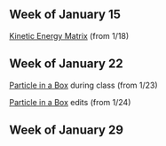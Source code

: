 ## Week of January 15 
[Kinetic Energy Matrix](/kinetic.m) (from 1/18)
## Week of January 22
[Particle in a Box](PIB.m) during class (from 1/23)

[Particle in a Box](PIB2.m) edits (from 1/24)
## Week of January 29
